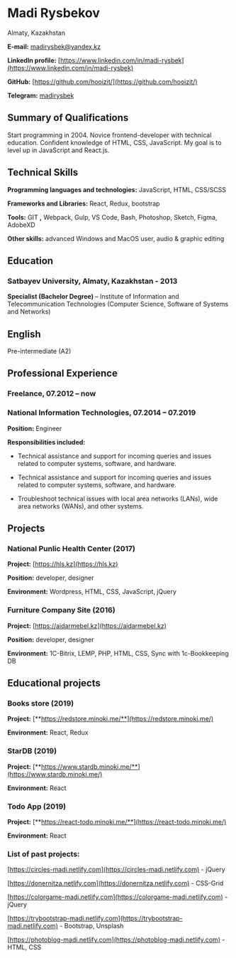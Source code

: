 
# Madi Rysbekov

Almaty, Kazakhstan

  

**E-mail:**  [madirysbek@yandex.kz](madirysbek@yandex.kz)

**LinkedIn profile:**  [https://www.linkedin.com/in/madi-rysbek](https://www.linkedin.com/in/madi-rysbek)

**GitHub:**  [https://github.com/hooizit/](https://github.com/hooizit/)

**Telegram:**  [madirysbek](https://t.me/madirysbek)

  

## Summary of Qualifications

  

Start programming in 2004. Novice frontend-developer with technical education. Confident knowledge of HTML, CSS, JavaScript. My goal is to level up in JavaScript and React.js.

  

## Technical Skills

  

**Programming languages and technologies:** JavaScript, HTML, CSS/SCSS

**Frameworks and Libraries:** React, Redux, bootstrap

**Tools:** GIT **,** Webpack, Gulp, VS Code, Bash, Photoshop, Sketch, Figma, AdobeXD

**Other skills:** advanced Windows and MacOS user, audio &amp; graphic editing

  

## Education

  

### Satbayev University, Almaty, Kazakhstan - 2013

  

**Specialist (Bachelor Degree)** – Institute of Information and Telecommunication Technologies (Computer Science, Software of Systems and Networks)

  

## English

  

Pre-intermediate (A2)

  

## Professional Experience

  

### Freelance, 07.2012 – now

  

### National Information Technologies, 07.2014 – 07.2019

  

**Position:** Engineer

**Responsibilities included:**

  

- Technical assistance and support for incoming queries and issues related to computer systems, software, and hardware.

  

- Technical assistance and support for incoming queries and issues related to computer systems, software, and hardware.

  

- Troubleshoot technical issues with local area networks (LANs), wide area networks (WANs), and other systems.

  

## Projects

  

### National Punlic Health Center (2017)

  

**Project:**  [https://hls.kz](https://hls.kz)

**Position:** developer, designer

**Environment:** Wordpress, HTML, CSS, JavaScript, jQuery

  

### Furniture Company Site (2016)

  

**Project:**  [https://aidarmebel.kz](https://aidarmebel.kz)

**Position:** developer, designer

**Environment:** 1C-Bitrix, LEMP, PHP, HTML, CSS, Sync with 1c-Bookkeeping DB

  

## Educational projects

  

### Books store (2019)

  

**Project:**  [**https://redstore.minoki.me/**](https://redstore.minoki.me/)

**Environment:** React, Redux

  

### StarDB (2019)

  

**Project:**  [**https://www.stardb.minoki.me/**](https://www.stardb.minoki.me/)

**Environment:** React

  

### Todo App (2019)

  

**Project:**  [**https://react-todo.minoki.me/**](https://react-todo.minoki.me/)

**Environment:** React

  

### List of past projects:

  

[https://circles-madi.netlify.com](https://circles-madi.netlify.com) - jQuery

[https://donernitza.netlify.com](https://donernitza.netlify.com) - CSS-Grid

[https://colorgame-madi.netlify.com](https://colorgame-madi.netlify.com) - jQuery

[https://trybootstrap-madi.netlify.com](https://trybootstrap-madi.netlify.com) - Bootstrap, Unsplash

[https://photoblog-madi.netlify.com](https://photoblog-madi.netlify.com) - HTML, CSS
